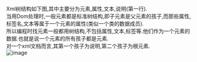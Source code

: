 Xml树结构如下图,其中主要分为元素,属性,文本,说明(第一行).  
当用Dom处理时,一般元素都是标准树结构,即子元素是父元素的孩子,而那些属性,标签名,文本等属于一个元素的属性(类似一个类的数据成员).  
所以编程时找元素一般都用树结构,不包括属性,文本,标签等.他们作为一个元素的数据.也就是说一个元素的所有孩子都是元素.  
对一个xml文档而言,其第一个孩子为说明,第二个孩子为根元素.  
![image](https://github.com/CSLP/C-Plus-Plus/blob/master/References/ct_nodetree1.gif)

